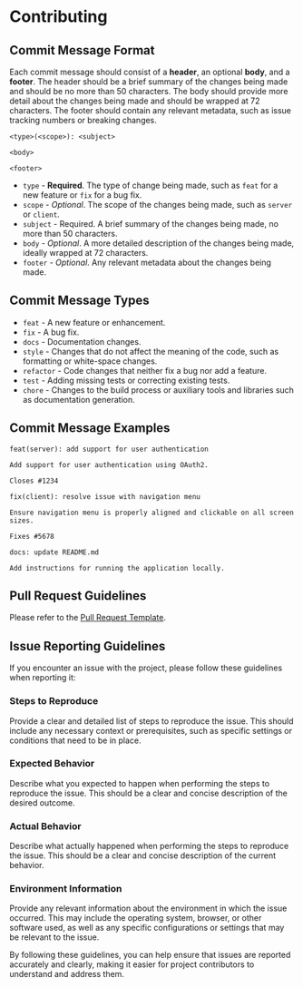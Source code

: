 # Contributing

## Commit Message Format

Each commit message should consist of a **header**, an optional **body**, and a **footer**. The header should be a brief summary of the changes being made and should be no more than 50 characters. The body should provide more detail about the changes being made and should be wrapped at 72 characters. The footer should contain any relevant metadata, such as issue tracking numbers or breaking changes.

```
<type>(<scope>): <subject>

<body>

<footer>
```

- `type` - **Required**. The type of change being made, such as `feat` for a new feature or `fix` for a bug fix.
- `scope` - *Optional*. The scope of the changes being made, such as `server` or `client`.
- `subject` - Required. A brief summary of the changes being made, no more than 50 characters.
- `body` - *Optional*. A more detailed description of the changes being made, ideally wrapped at 72 characters.
- `footer` - *Optional*. Any relevant metadata about the changes being made.

## Commit Message Types

- `feat` - A new feature or enhancement.
- `fix` - A bug fix.
- `docs` - Documentation changes.
- `style` - Changes that do not affect the meaning of the code, such as formatting or white-space changes.
- `refactor` - Code changes that neither fix a bug nor add a feature.
- `test` - Adding missing tests or correcting existing tests.
- `chore` - Changes to the build process or auxiliary tools and libraries such as documentation generation.

## Commit Message Examples



```
feat(server): add support for user authentication

Add support for user authentication using OAuth2.

Closes #1234
```

```
fix(client): resolve issue with navigation menu

Ensure navigation menu is properly aligned and clickable on all screen sizes.

Fixes #5678
```
```
docs: update README.md

Add instructions for running the application locally.
``` 

## Pull Request Guidelines

Please refer to the [Pull Request Template](https://github.com/dessygil/LMS-MSD/blob/main/PULL_REQUEST_TEMPLATE.md).

## Issue Reporting Guidelines

If you encounter an issue with the project, please follow these guidelines when reporting it:

### Steps to Reproduce
Provide a clear and detailed list of steps to reproduce the issue. This should include any necessary context or prerequisites, such as specific settings or conditions that need to be in place.

### Expected Behavior
Describe what you expected to happen when performing the steps to reproduce the issue. This should be a clear and concise description of the desired outcome.

### Actual Behavior
Describe what actually happened when performing the steps to reproduce the issue. This should be a clear and concise description of the current behavior.

### Environment Information
Provide any relevant information about the environment in which the issue occurred. This may include the operating system, browser, or other software used, as well as any specific configurations or settings that may be relevant to the issue.

By following these guidelines, you can help ensure that issues are reported accurately and clearly, making it easier for project contributors to understand and address them.